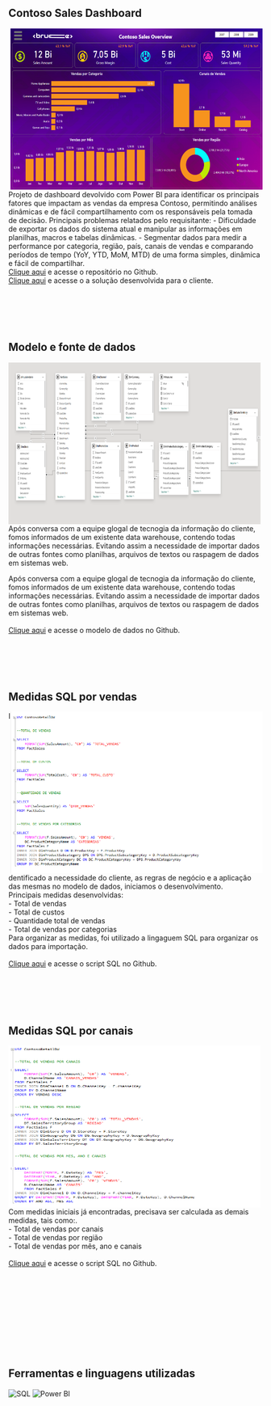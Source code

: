 ## Contoso Sales Dashboard
<img align="right" width="500" height="320" src="https://github.com/FellipeSantanac/ContosoPortfolio/blob/main/imagens/Captura%20de%20tela%202025-02-05%20233508.png?raw=true">
Projeto de dashboard devolvido com Power BI para identificar os principais fatores que impactam as vendas da empresa Contoso, permitindo análises dinâmicas e de fácil compartilhamento com os responsáveis pela tomada de decisão.
Principais problemas relatados pelo requisitante: 
- Dificuldade de exportar os dados do sistema atual e manipular as informações em planilhas, macros e tabelas dinâmicas.
- Segmentar dados para medir a performance por categoria, região, país, canais de vendas e comparando períodos de tempo (YoY, YTD, MoM, MTD) de uma forma simples, dinâmica e fácil de compartilhar.
<br>
<a href="https://github.com/FellipeSantanac/ContosoPortfolio" target="_blank">Clique aqui</a> e acesse o repositório no Github.
<br>
<a href="https://app.powerbi.com/view?r=eyJrIjoiZjEzNDlmYTctNjc3Ny00ZDYxLThmYTAtYWM2MWE4MzAxYjc3IiwidCI6IjBiYWJiODgwLTRhMmUtNGNhZS05ZmNiLTU1ZjU2YzJlNzMxOCJ9" target="_blank">Clique aqui</a> e acesse o a solução desenvolvida para o cliente.

<br><br><br><br>

## Modelo e fonte de dados 
<img align="left" width="500" height="320" src="https://github.com/FellipeSantanac/ContosoPortfolio/blob/main/imagens/Captura%20de%20tela%202025-02-05%20233539.png?raw=true">
Após conversa com a equipe glogal de tecnogia da informação do cliente, fomos informados de um existente data warehouse, contendo todas informações necessárias. Evitando assim a necessidade de importar dados de outras fontes como planilhas, arquivos de textos ou raspagem de dados em sistemas web.

Após conversa com a equipe glogal de tecnogia da informação do cliente, fomos informados de um existente data warehouse, contendo todas informações necessárias. Evitando assim a necessidade de importar dados de outras fontes como planilhas, arquivos de textos ou raspagem de dados em sistemas web. <br>
 <br>
<a href="https://github.com/FellipeSantanac/ContosoPortfolio/blob/main/imagens/Captura%20de%20tela%202025-02-05%20233539.png" target="_blank">Clique aqui</a> e acesse o modelo de dados no Github.
<br>

<br><br><br><br>

## Medidas SQL por vendas
<img align="right" width="500" height="320" src="https://github.com/FellipeSantanac/ContosoPortfolio/blob/main/imagens/Captura%20de%20tela%202025-02-05%20233612.png?raw=true">
Identificado a necessidade do cliente, as regras de negócio e a aplicação das mesmas no modelo de dados, iniciamos o desenvolvimento.<br>
Principais medidas desenvolvidas: <br>
 - Total de vendas <br>
 - Total de custos <br>
 - Quantidade total de vendas <br>
 - Total de vendas por categorias <br>
 Para organizar as medidas, foi utilizado a lingaguem SQL para organizar os dados para importação. <br>
 <br>
<a href="https://github.com/FellipeSantanac/ContosoPortfolio/blob/main/SQL/Contoso%20Overview%20-%20Total%20de%20vendas.sql" target="_blank">Clique aqui</a> e acesse o script SQL no Github.
<br>


<br><br><br><br>

## Medidas SQL por canais
<img align="left" width="500" height="320" src="https://github.com/FellipeSantanac/ContosoPortfolio/blob/main/imagens/Captura%20de%20tela%202025-02-05%20233616.png?raw=true">
Com medidas iniciais já encontradas, precisava ser calculada as demais medidas, tais como:.<br>
- Total de vendas por canais <br>
- Total de vendas por região <br>
- Total de vendas por mês, ano e canais <br>
 <br>
<a href="https://github.com/FellipeSantanac/ContosoPortfolio/blob/main/SQL/Contoso%20Overview%20-%20Total%20de%20vendas%20por%20canais.sql" target="_blank">Clique aqui</a> e acesse o script SQL no Github.
<br><br>

<br><br><br><br><br><br><br><br>

## Ferramentas e linguagens utilizadas
<div style="display: inline_block">
    <img align="center" alt="SQL" height="40" width="40" src="https://github.com/FellipeSantanac/ferramentas/blob/main/logo.png?raw=true">
    <img align="center" alt="Power BI" height="40" width="40" src="https://github.com/FellipeSantanac/ferramentas/blob/main/1200px-New_Power_BI_Logo.svg.png?raw=true">
</div>
